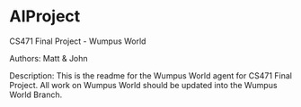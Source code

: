 AIProject
=========

CS471 Final Project - Wumpus World

Authors: Matt & John

Description: This is the readme for the Wumpus World agent for CS471 Final Project.
			 All work on Wumpus World should be updated into the Wumpus World Branch.
